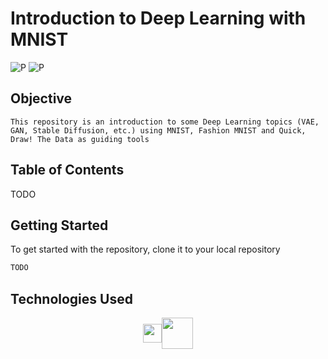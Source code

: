 # Introduction to Deep Learning with MNIST 

![P](https://img.shields.io/badge/Project:-Personal_Project-green)
![P](https://img.shields.io/badge/Area:-Deep_Learning-purple)

## Objective 

```
This repository is an introduction to some Deep Learning topics (VAE, GAN, Stable Diffusion, etc.) using MNIST, Fashion MNIST and Quick, Draw! The Data as guiding tools
``````

## Table of Contents

TODO

## Getting Started

To get started with the repository, clone it to your local repository

```bash
TODO
``````

## Technologies Used

<div style="display: flex; align-items: center; justify-content: center;">
  <img src="docs/img/python-logo-inkscape.svg" height="30" />
  <img src="docs/img/pytorch-ar21.svg" height="50" />
</div>
